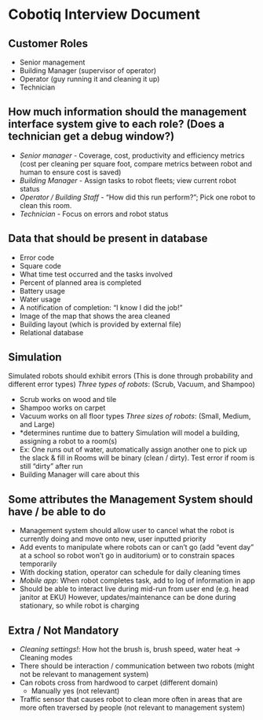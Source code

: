 # Cobotiq Interview Document

## Customer Roles
+ Senior management
+ Building Manager (supervisor of operator)
+ Operator (guy running it and cleaning it up)
+ Technician

## How much information should the management interface system give to each role? (Does a technician get a debug window?)
+ *Senior manager* - Coverage, cost, productivity and efficiency metrics (cost per cleaning per square foot, compare metrics between robot and human to ensure cost is saved)
+ *Building Manager* - Assign tasks to robot fleets; view current robot status
+ *Operator / Building Staff* - “How did this run perform?”; Pick one robot to clean this room.
+ *Technician* - Focus on errors and robot status

## Data that should be present in database
+ Error code
+ Square code
+ What time test occurred and the tasks involved
+ Percent of planned area is completed
+ Battery usage
+ Water usage
+ A notification of completion: “I know I did the job!”
+ Image of the map that shows the area cleaned
+ Building layout (which is provided by external file)
+ Relational database

## Simulation
Simulated robots should exhibit errors (This is done through probability and different error types)
*Three types of robots*: (Scrub, Vacuum, and Shampoo)
+ Scrub works on wood and tile
+ Shampoo works on carpet
+ Vacuum works on all floor types
*Three sizes of robots*: (Small, Medium, and Large) 
+ *determines runtime due to battery
Simulation will model a building, assigning a robot to a room(s)
+ Ex: One runs out of water, automatically assign another one to pick up the slack & fill in
Rooms will be binary (clean / dirty). Test error if room is still “dirty” after run
+ Building Manager will care about this

## Some attributes the Management System should have / be able to do
+ Management system should allow user to cancel what the robot is currently doing and move onto new, user inputted priority
+ Add events to manipulate where robots can or can’t go (add “event day” at a school so robot won’t go in auditorium) or to constrain spaces temporarily
+ With docking station, operator can schedule for daily cleaning times
+ *Mobile app*: When robot completes task, add to log of information in app
+ Should be able to interact live during mid-run from user end (e.g. head janitor at EKU)
However, updates/maintenance can be done during stationary, so while robot is charging

## Extra / Not Mandatory
+ *Cleaning settings!*: How hot the brush is, brush speed, water heat -> Cleaning modes
+ There should be interaction / communication between two robots (might not be relevant to management system)
+ Can robots cross from hardwood to carpet (different domain)
    + Manually yes (not relevant)
+ Traffic sensor that causes robot to clean more often in areas that are more often traversed by people (not relevant to management system)
